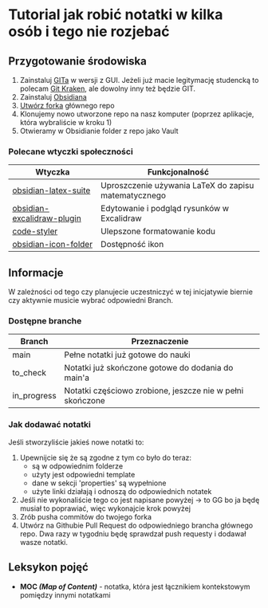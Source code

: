 # Tutorial jak robić notatki w kilka osób i tego nie rozjebać

## Przygotowanie środowiska

1. Zainstaluj [GITa](https://git-scm.com/install/) w wersji z GUI. Jeżeli już macie legitymację studencką to polecam [Git Kraken](https://www.gitkraken.com/download), ale dowolny inny też będzie GIT.
2. Zainstaluj [Obsidiana](https://obsidian.md/download)
3. [Utwórz forka](https://github.com/TheLolik23/UG_Study_Notes/fork) głównego repo
4. Klonujemy nowo utworzone repo na nasz komputer (poprzez aplikacje, która wybraliście w kroku 1)
5. Otwieramy w Obsidianie folder z repo jako Vault

### Polecane wtyczki społeczności

| Wtyczka                                                                                 | Funkcjonalność                                       |
|-----------------------------------------------------------------------------------------|------------------------------------------------------|
| [obsidian-latex-suite](https://obsidian.md/plugins?id=obsidian-latex-suite)             | Uproszczenie używania LaTeX do zapisu matematycznego |
| [obsidian-excalidraw-plugin](https://obsidian.md/plugins?id=obsidian-excalidraw-plugin) | Edytowanie i podgląd rysunków w Excalidraw           |
| [code-styler](https://obsidian.md/plugins?id=code-styler)                               | Ulepszone formatowanie kodu                          |
| [obsidian-icon-folder](https://obsidian.md/plugins?id=obsidian-icon-folder)             | Dostępność ikon                                      |

## Informacje

W zależności od tego czy planujecie uczestniczyć w tej inicjatywie biernie czy aktywnie musicie wybrać odpowiedni Branch.

### Dostępne branche

| Branch      | Przeznaczenie                                             |
|-------------|-----------------------------------------------------------|
| main        | Pełne notatki już gotowe do nauki                         |
| to_check    | Notatki już skończone gotowe do dodania do main'a         |
| in_progress | Notatki częściowo zrobione, jeszcze nie w pełni skończone |

### Jak dodawać notatki

Jeśli stworzyliście jakieś nowe notatki to:

1. Upewnijcie się że są zgodne z tym co było do teraz:
	- są w odpowiednim folderze
	- użyty jest odpowiedni template
	- dane w sekcji 'properties' są wypełnione
	- użyte linki działają i odnoszą do odpowiednich notatek
2. Jeśli nie wykonaliście tego co jest napisane powyżej -> to GG bo ja będę musiał to poprawiać, więc wykonajcie krok powyżej
3. Zrób pusha commitów do twojego forka
4. Utwórz na Githubie Pull Request do odpowiedniego brancha głównego repo. Dwa razy w tygodniu będę sprawdzał push requesty i dodawał wasze notatki.

## Leksykon pojęć

- **MOC *(Map of Content)*** - notatka, która jest łącznikiem kontekstowym pomiędzy innymi notatkami